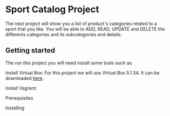 # Sport Catalog Project

The next project will show you a list of product's categories related to a sport that you like.
You will be able to ADD, READ, UPDATE and DELETE the differents categories and its subcategories and details.

## Getting started

The run this project you will need install some tools such as:

Install Virtual Box: For this project we will use Virtual Box 5.1.34. It can be downloaded [here].<br />

Install  Vagrant:





[here]:https://www.virtualbox.org/wiki/Download_Old_Builds_5_0
Prerequisites

Installing
